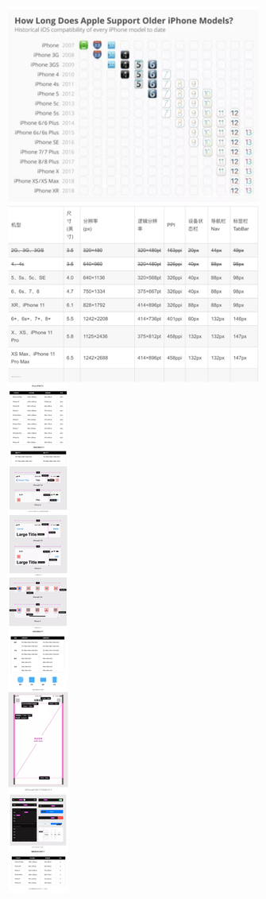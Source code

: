 ![iphone_max_os](../../src/imgs/iphone_max_os.png)
![iphone_design](../../src/imgs/iphone_design.png)
![design](../../src/imgs/design.JPG)
